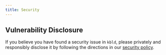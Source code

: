 ```yaml
---
title: Security
---
```


## Vulnerability Disclosure

If you believe you have found a security issue in `kbld`, please privately and responsibly disclose it by following the directions in our [security policy](/shared/docs/latest/security-policy).
